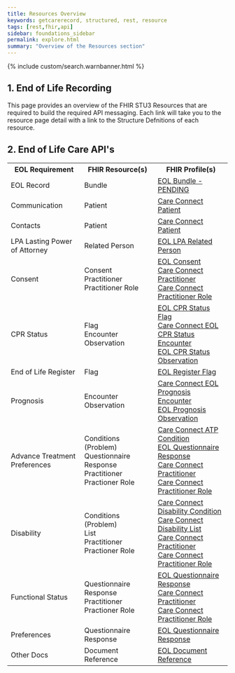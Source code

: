 ```yaml
---
title: Resources Overview
keywords: getcarerecord, structured, rest, resource
tags: [rest,fhir,api]
sidebar: foundations_sidebar
permalink: explore.html
summary: "Overview of the Resources section"
---
```


{% include custom/search.warnbanner.html %}

## 1. End of Life Recording ##

This page provides an overview of the FHIR STU3 Resources that are required to build the required API messaging. Each link will take you to the resource page detail with a link to the Structure Defnitions of each resource.

## 2. End of Life Care API's ###

<table style="min-width:100%;width:100%">
<tr id="clinical">
<th style="width:33%;">EOL Requirement</th>
<th style="width:33%;">FHIR Resource(s)</th>
<th style="width:33%;">FHIR Profile(s)</th>
</tr>
<tr id="clinical">
<td>EOL Record</td>
<td>Bundle</td>
<td><a href="api_eol_bundle.html">EOL Bundle -  PENDING</a></td>                                                                                                                       
</tr>
<tr>
<td>Communication</td>
<td>Patient</td>
<td><a href="api_eol_entity_patient.html">Care Connect Patient</a></td>
</tr>
<tr>
<td>Contacts</td>
<td>Patient</td>
<td><a href="api_eol_entity_patient.html">Care Connect Patient</a></td>
</tr>
<tr>
<td>LPA Lasting Power of Attorney</td>
<td>Related Person</td>
<td><a href="api_eol_entity_lpa_relatedperson.html">EOL LPA Related Person</a></td>
</tr>
<tr>
<td>Consent</td>
<td>Consent<br/>Practitioner<br/>Practitioner Role</td>
<td><a href="api_eol_security_consent.html">EOL Consent</a><br/>
 <a href="api_eol_individuals_practitioner.html">Care Connect Practitioner</a><br/>
 <a href="api_eol_individuals_practitionerrole.html">Care Connect Practitioner Role</a></td>
</tr>
<tr>
<td>CPR Status</td>
<td>Flag<br/>Encounter<br/>Observation</td>
<td><a href="api_eol_management_flag_cprstatus.html">EOL CPR Status Flag</a><br/>
<a href="api_eol_management_encounter_cprstatus.html">Care Connect EOL CPR Status Encounter</a><br/>
<a href="api_eol_diagnostics_observation_cprstatus.html">EOL CPR Status Observation</a></td>
</tr>
<tr>
<td>End of Life Register</td>
<td>Flag</td>
<td><a href="api_eol_management_flag_register.html">EOL Register Flag</a></td>
</tr>
<tr>
<td>Prognosis</td>
<td>Encounter<br/>Observation</td>
<td><a href="api_eol_management_encounter_prognosis.html">Care Connect EOL  Prognosis Encounter</a><br/>
<a href="api_eol_diagnostics_observation_prognosis.html">EOL Prognosis Observation</a></td>
</tr>
<tr>
<td>Advance Treatment Preferences</td>
<td>Conditions (Problem)<br/>Questionnaire Response<br/>Practitioner<br/>Practioner Role</td>
<td><a href="api_eol_summary_atp_condition.html">Care Connect ATP Condition</a><br/>
 <a href="api_eol_diagnostics_questionnaireresponse.html">EOL Questionnaire Response</a><br/>
 <a href="api_eol_individuals_practitioner.html">Care Connect Practitioner</a><br/>
 <a href="api_eol_individuals_practitionerrole.html">Care Connect Practitioner Role</a></td>
</tr>
<tr>
<td>Disability</td>
<td>Conditions (Problem)<br/>List<br/>Practitioner<br/>Practioner Role</td>
<td><a href="api_eol_summary_disability_condition.html">Care Connect Disability Condition</a><br/>
<a href="api_eol_summary_disability_list.html">Care Connect Disability List</a><br/>
<a href="api_eol_individuals_practitioner.html">Care Connect Practitioner</a><br/>
<a href="api_eol_individuals_practitionerrole.html">Care Connect Practitioner Role</a></td>
</tr>
<tr>
<td>Functional Status</td>
<td>Questionnaire Response<br/>Practitioner<br/>Practioner Role</td>
<td><a href="api_eol_diagnostics_questionnaireresponse.html">EOL Questionnaire Response</a><br/>
<a href="api_eol_individuals_practitioner.html">Care Connect Practitioner</a><br/>
<a href="api_eol_individuals_practitionerrole.html">Care Connect Practitioner Role</a></td>
</tr>
<tr>
<td>Preferences</td>
<td>Questionnaire Response</td>
<td><a href="api_eol_diagnostics_questionnaireresponse.html">EOL Questionnaire Response</a></td>
</tr>
<tr>
<td>Other Docs</td>
<td>Document Reference</td>
<td><a href="api_eol_documents_documentreference.html">EOL Document Reference</a></td>
</tr>
</table>